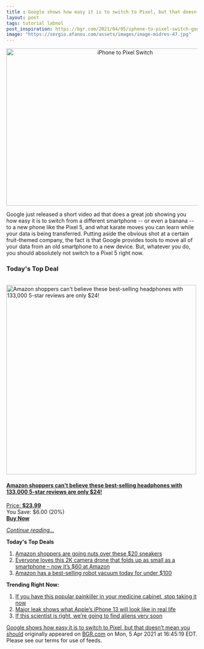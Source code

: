 ```yaml
---
title : Google shows how easy it is to switch to Pixel, but that doesn’t mean you should
layout: post
tags: tutorial labnol
post_inspiration: https://bgr.com/2021/04/05/iphone-to-pixel-switch-google-ad-data-transfer-smartphones/
image: "https://sergio.afanou.com/assets/images/image-midres-47.jpg"
---
```


<center><a href="https://bgr.com/2021/04/05/iphone-to-pixel-switch-google-ad-data-transfer-smartphones/" class="bgr-rss-featured-image bgr-rss-test-class"><img loading="lazy" width="610" height="415" src="https://bgr.com/wp-content/uploads/2020/11/pixel-4a-barely-blue.jpg?quality=70&amp;strip=all&amp;w=610" class="attachment-feed_normal size-feed_normal wp-post-image" alt="iPhone to Pixel Switch" loading="lazy" srcset="https://bgr.com/wp-content/uploads/2020/11/pixel-4a-barely-blue.jpg 1566w, https://bgr.com/wp-content/uploads/2020/11/pixel-4a-barely-blue.jpg?resize=150,102 150w, https://bgr.com/wp-content/uploads/2020/11/pixel-4a-barely-blue.jpg?resize=300,204 300w, https://bgr.com/wp-content/uploads/2020/11/pixel-4a-barely-blue.jpg?resize=768,523 768w, https://bgr.com/wp-content/uploads/2020/11/pixel-4a-barely-blue.jpg?resize=1024,697 1024w, https://bgr.com/wp-content/uploads/2020/11/pixel-4a-barely-blue.jpg?resize=1536,1046 1536w, https://bgr.com/wp-content/uploads/2020/11/pixel-4a-barely-blue.jpg?resize=610,415 610w, https://bgr.com/wp-content/uploads/2020/11/pixel-4a-barely-blue.jpg?resize=664,452 664w, https://bgr.com/wp-content/uploads/2020/11/pixel-4a-barely-blue.jpg?resize=1200,817 1200w, https://bgr.com/wp-content/uploads/2020/11/pixel-4a-barely-blue.jpg?resize=782,532 782w, https://bgr.com/wp-content/uploads/2020/11/pixel-4a-barely-blue.jpg?resize=827,563 827w, https://bgr.com/wp-content/uploads/2020/11/pixel-4a-barely-blue.jpg?resize=800,545 800w" sizes="(max-width: 610px) 100vw, 610px" title="iPhone to Pixel Switch" /></a></center><p>Google just released a short video ad that does a great job showing you how easy it is to switch from a different smartphone -- or even a banana -- to a new phone like the Pixel 5, and what karate moves you can learn while your data is being transferred. Putting aside the obvious shot at a certain fruit-themed company, the fact is that Google provides tools to move all of your data from an old smartphone to a new device. But, whatever you do, you should absolutely not switch to a Pixel 5 right now.</p>
<h3>Today's Top Deal</h3>
<p><a href="https://www.amazon.com/TOZO-Bluetooth-Wireless-Headphones-Waterproof/dp/B07J2Z5DBM?tag=b0c55topdeals-20"><br><img height="500px" width="500px" src="https://m.media-amazon.com/images/I/51jEfl-2yUL.jpg" alt="Amazon shoppers can't believe these best-selling headphones with 133,000 5-star reviews are only $24!"><br></a></p>
<h4><a href="https://www.amazon.com/TOZO-Bluetooth-Wireless-Headphones-Waterproof/dp/B07J2Z5DBM?tag=b0c55rss-20">Amazon shoppers can't believe these best-selling headphones with 133,000 5-star reviews are only $24!</a></h4>
<p><a href="https://www.amazon.com/TOZO-Bluetooth-Wireless-Headphones-Waterproof/dp/B07J2Z5DBM?tag=b0c55rss-20">Price: <strong>$23.99</strong></a><br><span>You Save: $6.00 (20%)</span><br><strong><a href="https://www.amazon.com/TOZO-Bluetooth-Wireless-Headphones-Waterproof/dp/B07J2Z5DBM?tag=b0c55rss-20">Buy Now</a></strong></p>
<p><a href="https://bgr.com/2021/04/05/iphone-to-pixel-switch-google-ad-data-transfer-smartphones/" class="more-link"><em>Continue reading...</em></a></p>

<p><strong>Today's Top Deals</strong></p>
<ol>
<li><a href="https://bgr.com/2021/04/05/amazon-shoppers-are-going-nuts-over-these-20-sneakers/?utm_source=rss&#038;utm_campaign=topdeals">Amazon shoppers are going nuts over these $20 sneakers</a></li>
<li><a href="https://bgr.com/2021/04/05/drone-with-camera-amazon-best-deal-april-2021-potensic-elfin/?utm_source=rss&#038;utm_campaign=topdeals">Everyone loves this 2K camera drone that folds up as small as a smartphone &#8211; now it&#8217;s $60 at Amazon</a></li>
<li><a href="https://bgr.com/2021/04/05/best-robot-vacuum-deals-on-amazon-april-2021/?utm_source=rss&#038;utm_campaign=topdeals">Amazon has a best-selling robot vacuum today for under $100</a></li>
</ol>

<p><strong>Trending Right Now:</strong></p>
<ol>
<li><a href="https://bgr.com/2021/04/05/drug-recall-acetaminophen-tablets/">If you have this popular painkiller in your medicine cabinet, stop taking it now</a></li>
<li><a href="https://bgr.com/2021/04/05/iphone-13-pro-release-notch-smaller-design-mockup/">Major leak shows what Apple&#8217;s iPhone 13 will look like in real life</a></li>
<li><a href="https://bgr.com/2021/04/05/alien-life-discovery-james-webb/">If this scientist is right, we’re going to find aliens very soon</a></li>
</ol>
<p><a href="https://bgr.com/2021/04/05/iphone-to-pixel-switch-google-ad-data-transfer-smartphones/">Google shows how easy it is to switch to Pixel, but that doesn&#8217;t mean you should</a> originally appeared on <a href="http://bgr.com">BGR.com</a> on Mon, 5 Apr 2021 at 16:45:19 EDT. Please see our terms for use of feeds.</p>